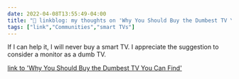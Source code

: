 ```yaml
---
date: 2022-04-08T13:55:49-04:00
title: "🔗 linkblog: my thoughts on 'Why You Should Buy the Dumbest TV You Can Find'"
tags: ["link","Communities","smart TVs"]
---
```

If I can help it, I will never buy a smart TV. I appreciate the suggestion to consider a monitor as a dumb TV.
 
[link to 'Why You Should Buy the Dumbest TV You Can Find'](https://lifehacker.com/why-you-should-buy-the-dumbest-tv-you-can-find-1848768646)
